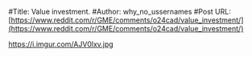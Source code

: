 #Title: Value investment.
#Author: why_no_ussernames
#Post URL: [https://www.reddit.com/r/GME/comments/o24cad/value_investment/](https://www.reddit.com/r/GME/comments/o24cad/value_investment/)


https://i.imgur.com/AJV0lxv.jpg